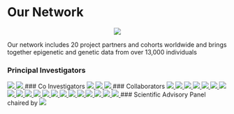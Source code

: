 # Our Network

<p align="center">
<img src="https://github.com/hannah-e/DEEP_site/blob/gh-pages/assets/world_map.png?raw=true">
</p>
Our network includes 20 project partners and cohorts worldwide and brings together epigenetic and genetic data from over 13,000 individuals

### Principal Investigators
<a href="https://research-information.bris.ac.uk/en/persons/josine-l-min" target="_blank">
<img src="https://github.com/hannah-e/DEEP_site/blob/gh-pages/assets/Min_IEU.png?raw=true">
</a>
<a href="https://research-information.bris.ac.uk/en/persons/hannah-r-elliott" target="_blank">
<img src="https://github.com/hannah-e/DEEP_site/blob/gh-pages/assets/Elliott_IEU.png?raw=true">
</a>
### Co Investigators
<a href="https://e-portal.ccmb.res.in/e-space/chandak/g-r-chandak1.html" target="_blank">
<img src="https://github.com/hannah-e/DEEP_site/blob/gh-pages/assets/Chandak_CCMB.png?raw=true">
</a>
<a href="https://www.lshtm.ac.uk/aboutus/people/prentice.andrew" target="_blank">
<img src="https://github.com/hannah-e/DEEP_site/blob/gh-pages/assets/Prentice_MRCG.png?raw=true">
</a>
<a href="https://www.lshtm.ac.uk/aboutus/people/issarapu.prachand" target="_blank">
<img src="https://github.com/hannah-e/DEEP_site/blob/gh-pages/assets/Issarapu_MRCG.png?raw=true">
</a>
### Collaborators
<a href="http://www.rod-am.eu" target="_blank">
<img src="https://github.com/hannah-e/DEEP_site/blob/gh-pages/assets/Agyemang_Rodam.png?raw=true">
</a>
<a href="https://www.tgen.org/faculty-profiles/nicholas-banovich/" target="_blank">
<img src="https://github.com/hannah-e/DEEP_site/blob/gh-pages/assets/Banovich_TGEN.png?raw=true">
</a>
<a href="https://med.stanford.edu/cardenas-lab.html" target="_blank">
<img src="https://github.com/hannah-e/DEEP_site/blob/gh-pages/assets/Cardenas_CRELES.png?raw=true">
</a>
<a href="https://actrec.irins.org/profile/171391" target="_blank">
<img src="https://github.com/hannah-e/DEEP_site/blob/gh-pages/assets/Dikshit_CCE.png?raw=true">
</a>
<a href="https://www.lshtm.ac.uk/aboutus/people/fatumo.segun" target="_blank">
<img src="https://github.com/hannah-e/DEEP_site/blob/gh-pages/assets/Fatumo_MRCUVRI.png?raw=true">
</a>
<a href="https://www.svi.edu.au/researchers/dr-irene-gallego-romero/" target="_blank">
<img src="https://github.com/hannah-e/DEEP_site/blob/gh-pages/assets/GallegoRomero_SVI.png?raw=true">
</a>
<a href="https://grape.hsph.harvard.edu/our-people/bizu-gelaye-phd/" target="_blank">
<img src="https://github.com/hannah-e/DEEP_site/blob/gh-pages/assets/Gelaye_Harvard.png?raw=true">
</a>
<a href="https://www.genome.gov/staff/Neil-A-Hanchard-MBBS-DPhil" target="_blank">
<img src="https://github.com/hannah-e/DEEP_site/blob/gh-pages/assets/Hanchard_NHGRI.png?raw=true">
</a>
<a href="https://institucional.ufpel.edu.br/servidores/id/6531" target="_blank">
<img src="https://github.com/hannah-e/DEEP_site/blob/gh-pages/assets/Hartwig_Pelotas.png?raw=true">
</a>
<a href="https://lab.vanderbilt.edu/microbiome/person/jironglong/" target="_blank">
<img src="https://github.com/hannah-e/DEEP_site/blob/gh-pages/assets/Long_vanderbilt.png?raw=true">
</a>
<a href="http://sph.pku.edu.cn/info/1317/4044.htm" target="_blank">
<img src="https://github.com/hannah-e/DEEP_site/blob/gh-pages/assets/Lv_Peking.png?raw=true">
</a>
<a href="https://www.publichealth.columbia.edu/profile/ana-navas-acien-md" target="_blank">
<img src="https://github.com/hannah-e/DEEP_site/blob/gh-pages/assets/NavasAcien_Mailman.png?raw=true">
</a>
<a href="https://recherche.ucad.sn/?q=magatte1.ndiaye" target="_blank">
<img src="https://github.com/hannah-e/DEEP_site/blob/gh-pages/assets/Ndiaye_UCAD.png?raw=true">
</a>
<a href="http://pub2.db.tokushima-u.ac.jp/ERD/person/172447/profile-en.html" target="_blank">
<img src="https://github.com/hannah-e/DEEP_site/blob/gh-pages/assets/Numata_Tokushima.png?raw=true">
</a>
<a href="https://health.uchicago.edu/faculty/brandon-l-pierce-phd" target="_blank">
<img src="https://github.com/hannah-e/DEEP_site/blob/gh-pages/assets/Pierce_Chicago.png?raw=true">
</a>
<a href="https://health-sciences.nwu.ac.za/cen/marlien-pieters" target="_blank">
<img src="https://github.com/hannah-e/DEEP_site/blob/gh-pages/assets/Pieters_PURE.png?raw=true">
</a>
<a href="https://research.pasteur.fr/en/member/etienne-patin/" target="_blank">
<img src="https://github.com/hannah-e/DEEP_site/blob/gh-pages/assets/Patin_Pasteur.png?raw=true">
</a>
<a href="https://research.pasteur.fr/en/member/etienne-patin/" target="_blank">
<img src="https://github.com/hannah-e/DEEP_site/blob/gh-pages/assets/QuintanaMurci_Pasteur.png?raw=true">
</a>
<a href="https://www.hbku.edu.qa/en" target="_blank">
<img src="https://github.com/hannah-e/DEEP_site/blob/gh-pages/assets/TelezPlaza_ISCIII.png?raw=true">
</a>
<a href="https://www.isciii.es/Paginas/Inicio.aspx" target="_blank">
<img src="https://github.com/hannah-e/DEEP_site/blob/gh-pages/assets/Yousri_HBKU.png?raw=true">
</a>
### Scientific Advisory Panel
chaired by
<a href="https://research-information.bris.ac.uk/en/persons/george-davey-smith" target="_blank">
<img src="https://github.com/hannah-e/DEEP_site/blob/gh-pages/assets/Davey_Smith_IEU.png?raw=true">
</a>